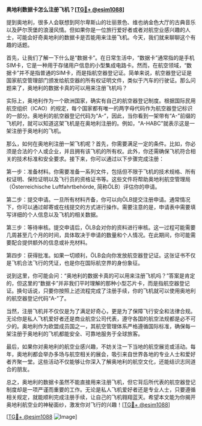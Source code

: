 **奥地利数据卡怎么注册飞机？[[TG💪+ @esim1088](https://t.me/s/esim1088)]**

提到奥地利，很多人会联想到阿尔卑斯山的壮丽景色、维也纳金色大厅的古典音乐以及萨尔茨堡的浪漫风情。但如果你是一位旅行爱好者或者对航空业感兴趣的人士，可能会好奇奥地利的数据卡是否能用来注册飞机。今天，我们就来聊聊这个有趣的话题。

首先，让我们了解一下什么是“数据卡”。在日常生活中，“数据卡”通常指的是手机SIM卡，它是一种用于存储用户信息的小型集成电路卡。然而，在航空领域，“数据卡”并不是指普通的SIM卡，而是指航空器登记证。简单来说，航空器登记证是国家航空管理部门颁发给航空器的所有权证明文件，类似于汽车的行驶证。那么问题来了，奥地利的数据卡真的可以用来注册飞机吗？

实际上，奥地利作为一个欧洲国家，确实有自己的航空器登记制度。根据国际民用航空组织（ICAO）的规定，每个国家都有唯一的两字母代码作为航空器登记标识的一部分。奥地利的航空器登记代码为“A-”，因此，当你看到一架带有“A-”前缀的飞机时，就可以知道这架飞机是在奥地利注册的。例如，“A-HABC”就表示这是一架注册于奥地利的飞机。

那么，如何在奥地利注册一架飞机呢？首先，你需要满足一定的条件。比如，你必须是合法的个人或企业，并且拥有该飞机的所有权。此外，你还需确保飞机符合相关的技术标准和安全要求。接下来，你可以通过以下步骤完成注册：

第一步：准备材料。你需要准备一系列文件，包括但不限于飞机的技术规格、所有权证明、保险证明以及飞行员的资格证书等。这些文件将帮助奥地利航空管理局（Österreichische Luftfahrtbehörde, 简称ÖLB）评估你的申请。

第二步：提交申请。一旦所有材料齐备，你可以向ÖLB提交注册申请。通常情况下，你可以通过邮寄或在线提交的方式进行操作。需要注意的是，申请表中需要填写详细的个人信息以及飞机的相关数据。

第三步：等待审核。提交申请后，ÖLB会对你的资料进行审核。这一过程可能需要几周甚至几个月的时间，具体取决于申请的数量和个人情况。在此期间，你可能需要配合提供额外的信息或补充材料。

第四步：获得批准。如果一切顺利，ÖLB会向你发放航空器登记证。这张证书不仅是飞机合法飞行的凭证，也是你在国际航空界的身份象征。

说到这里，你可能会问：“奥地利的数据卡真的可以用来注册飞机吗？”答案是肯定的，但这里的“数据卡”并非我们平时理解的那种小型芯片卡，而是指航空器登记证。换句话说，只要你按照上述流程完成了注册手续，你的飞机就可以使用奥地利的航空器登记代码“A-”了。

当然，注册飞机并不仅仅是为了满足好奇心，更是为了保障飞行安全和法律合规。无论你是私人飞机爱好者还是商业航空公司代表，遵守各国的航空法规都是必不可少的。奥地利作为欧盟成员国之一，其航空管理体系严格遵循国际标准，确保每一架注册于奥地利的飞机都能安全、可靠地服务于全球旅客。

最后，如果你对奥地利的航空业感兴趣，不妨关注一下当地的航空展览或活动。每年，奥地利都会举办多场与航空相关的展会，吸引来自世界各地的专业人士和爱好者齐聚一堂。这些活动不仅能够让你深入了解奥地利的航空文化，还能结识志同道合的朋友。

总之，奥地利的数据卡虽然不能直接用来注册飞机，但它背后所代表的航空器登记制度却是一项严谨而重要的工作。无论是私人飞机爱好者还是专业人士，只要遵循相关规定，就能顺利完成注册手续，让自己的飞机翱翔蓝天。希望本文能为你揭开奥地利航空业的神秘面纱，激发你对飞行的兴趣！[[TG💪+ @esim1088](https://t.me/s/esim1088)]

[[TG💪+ @esim1088](https://t.me/s/esim1088) ![Image](https://i.postimg.cc/4NQfJmqS/Snipaste-2025-05-13-00-14-12.png)]